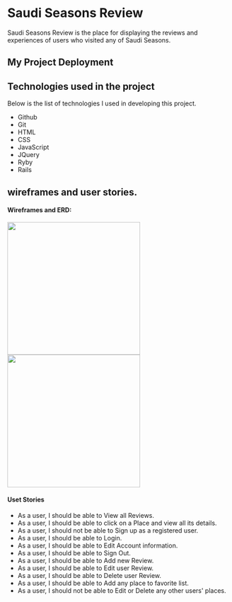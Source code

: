 # Saudi Seasons Review

Saudi Seasons Review is the place for displaying the reviews and experiences of users who visited any of Saudi Seasons.

## My Project Deployment

## Technologies used in the project
Below is the list of technologies I used in developing this project.
* Github
* Git
* HTML
* CSS
* JavaScript
* JQuery
* Ryby
* Rails

## wireframes and user stories.
#### Wireframes and ERD:

<img src="https://drive.google.com/file/d/1WBaN5_s955IOfYG1zhhggHsq6sh3OmYF/view?usp=sharing" width="300" height="300" />
<img src="https://drive.google.com/open?id=1kmzfh2fPBVCmS-UJ6k3w6m6gNnJ5x8JL" width="300" height="300" />


#### Uset Stories
* As a user, I should be able to View all Reviews.
* As a user, I should be able to click on a Place and view all its details.
* As a user, I should not be able to Sign up as a registered user.
* As a user, I should be able to Login.
* As a user, I should be able to Edit Account information.
* As a user, I should be able to Sign Out.
* As a user, I should be able to Add new Review.
* As a user, I should be able to Edit user Review.
* As a user, I should be able to Delete user Review.
* As a user, I should be able to Add any place to favorite list.
* As a user, I should not be able to Edit or Delete any other users' places.


